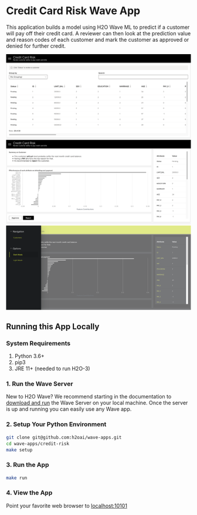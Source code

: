 # Credit Card Risk Wave App
This application builds a model using H2O Wave ML to predict if a customer will pay off their credit card. A reviewer can then look at the prediction value and reason codes of each customer and mark the customer as approved or denied for further credit. 


![Credit Risk App Screenshot - Home Page](docs/screenshots/screenshot-1.png)
![Credit Risk App Screenshot - Customer Page](docs/screenshots/screenshot-2.png)
![Credit Risk App Screenshot - Customer Page](docs/screenshots/screenshot-3.png)


## Running this App Locally

### System Requirements 
1. Python 3.6+
2. pip3
3. JRE 11+ (needed to run H2O-3) 

### 1. Run the Wave Server
New to H2O Wave? We recommend starting in the documentation to [download and run](https://wave.h2o.ai/docs/installation) the Wave Server on your local machine. Once the server is up and running you can easily use any Wave app. 

### 2. Setup Your Python Environment

```bash
git clone git@github.com:h2oai/wave-apps.git
cd wave-apps/credit-risk
make setup
```

### 3. Run the App

```bash
make run
```

### 4. View the App
Point your favorite web browser to [localhost:10101](http://localhost:10101)
